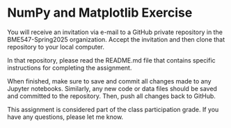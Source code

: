 # NumPy and Matplotlib Exercise

You will receive an invitation via e-mail to a GitHub private repository in the
BME547-Spring2025 organization. Accept the invitation and then clone that
repository to your local computer.

In that repository, please read the README.md file that contains specific
instructions for completing the assignment.

When finished, make sure to save and commit all changes made to any Jupyter
notebooks. Similarly, any new code or data files should be saved and committed
to the repository. Then, push all changes back to GitHub.

This assignment is considered part of the class participation grade. If you
have any questions, please let me know.
